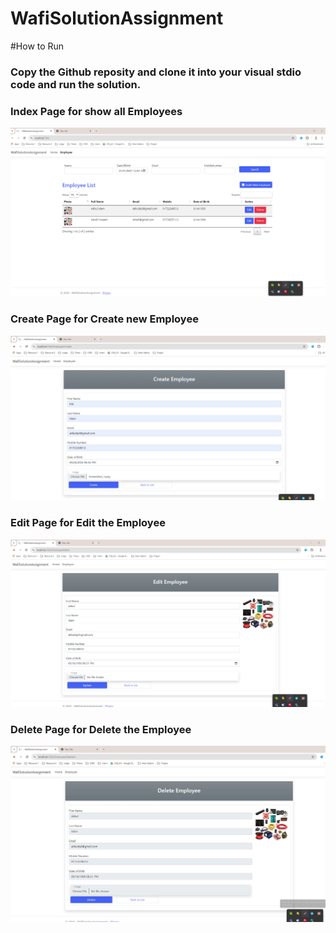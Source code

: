 # WafiSolutionAssignment

#How to Run

### Copy the Github reposity and clone it into your visual stdio code and run the solution.  


### Index Page for show all Employees

![Index Page](./WafiSolutionAssignment/Images/Index.png)


### Create Page for Create new Employee

![Index Page](./WafiSolutionAssignment/Images/Create.png)


### Edit Page for Edit the Employee

![Index Page](./WafiSolutionAssignment/Images/Edit.png)


### Delete Page for Delete the Employee

![Index Page](./WafiSolutionAssignment/Images/Delete.png)
